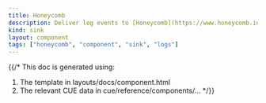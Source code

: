```yaml
---
title: Honeycomb
description: Deliver log events to [Honeycomb](https://www.honeycomb.io)
kind: sink
layout: component
tags: ["honeycomb", "component", "sink", "logs"]
---
```


{{/*
This doc is generated using:

1. The template in layouts/docs/component.html
2. The relevant CUE data in cue/reference/components/...
*/}}
